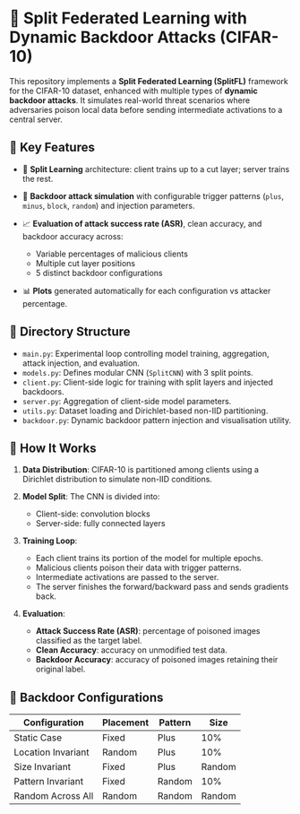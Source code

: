 # 🧠 Split Federated Learning with Dynamic Backdoor Attacks (CIFAR-10)

This repository implements a **Split Federated Learning (SplitFL)** framework for the CIFAR-10 dataset, enhanced with multiple types of **dynamic backdoor attacks**. It simulates real-world threat scenarios where adversaries poison local data before sending intermediate activations to a central server.

## 📌 Key Features

* 🔀 **Split Learning** architecture: client trains up to a cut layer; server trains the rest.
* 🧪 **Backdoor attack simulation** with configurable trigger patterns (`plus`, `minus`, `block`, `random`) and injection parameters.
* 📈 **Evaluation of attack success rate (ASR)**, clean accuracy, and backdoor accuracy across:

  * Variable percentages of malicious clients
  * Multiple cut layer positions
  * 5 distinct backdoor configurations
* 📊 **Plots** generated automatically for each configuration vs attacker percentage.

## 🧬 Directory Structure

* `main.py`: Experimental loop controlling model training, aggregation, attack injection, and evaluation.
* `models.py`: Defines modular CNN (`SplitCNN`) with 3 split points.
* `client.py`: Client-side logic for training with split layers and injected backdoors.
* `server.py`: Aggregation of client-side model parameters.
* `utils.py`: Dataset loading and Dirichlet-based non-IID partitioning.
* `backdoor.py`: Dynamic backdoor pattern injection and visualisation utility.

## 🚀 How It Works

1. **Data Distribution**: CIFAR-10 is partitioned among clients using a Dirichlet distribution to simulate non-IID conditions.
2. **Model Split**: The CNN is divided into:

   * Client-side: convolution blocks
   * Server-side: fully connected layers
3. **Training Loop**:

   * Each client trains its portion of the model for multiple epochs.
   * Malicious clients poison their data with trigger patterns.
   * Intermediate activations are passed to the server.
   * The server finishes the forward/backward pass and sends gradients back.
4. **Evaluation**:

   * **Attack Success Rate (ASR)**: percentage of poisoned images classified as the target label.
   * **Clean Accuracy**: accuracy on unmodified test data.
   * **Backdoor Accuracy**: accuracy of poisoned images retaining their original label.

## 🧪 Backdoor Configurations

| Configuration      | Placement | Pattern | Size   |
| ------------------ | --------- | ------- | ------ |
| Static Case        | Fixed     | Plus    | 10%    |
| Location Invariant | Random    | Plus    | 10%    |
| Size Invariant     | Fixed     | Plus    | Random |
| Pattern Invariant  | Fixed     | Random  | 10%    |
| Random Across All  | Random    | Random  | Random |

